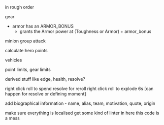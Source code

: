 in rough order


gear
- armor has an ARMOR_BONUS
    - grants the Armor power at (Toughness or Armor) + armor_bonus

minion group attack


calculate hero points


vehicles

point limits, gear limits

derived stuff like edge, health, resolve?

right click roll to spend resolve for reroll
right click roll to explode 6s [can happen for resolve or defining moment]

add biographical information - name, alias, team, motivation, quote, origin

make sure everything is localised
get some kind of linter in here this code is a mess